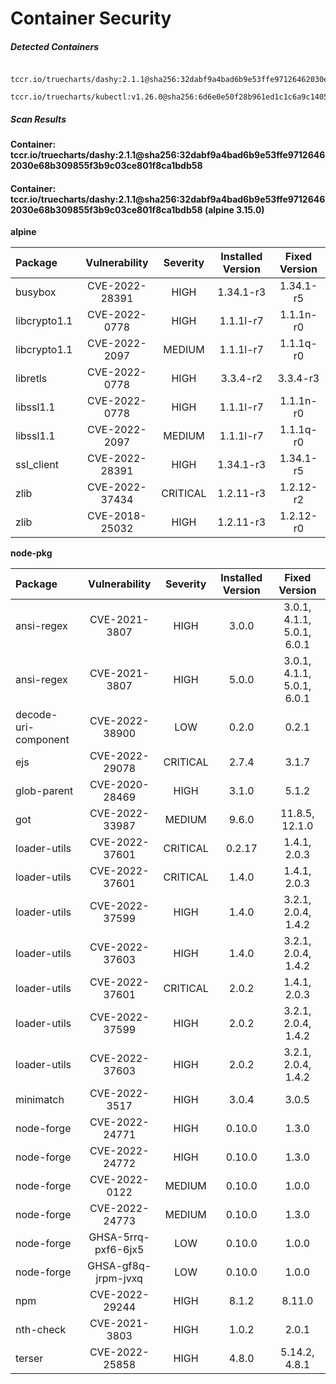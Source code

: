 # Container Security

##### Detected Containers

          tccr.io/truecharts/dashy:2.1.1@sha256:32dabf9a4bad6b9e53ffe97126462030e68b309855f3b9c03ce801f8ca1bdb58
          tccr.io/truecharts/kubectl:v1.26.0@sha256:6d6e0e50f28b961ed1c1c6a9c140553238641591fbdc9ac7c1a348636f78c552

##### Scan Results

**Container: tccr.io/truecharts/dashy:2.1.1@sha256:32dabf9a4bad6b9e53ffe97126462030e68b309855f3b9c03ce801f8ca1bdb58**

#### Container: tccr.io/truecharts/dashy:2.1.1@sha256:32dabf9a4bad6b9e53ffe97126462030e68b309855f3b9c03ce801f8ca1bdb58 (alpine 3.15.0)
    

**alpine**

      
| Package         |    Vulnerability   |   Severity  |  Installed Version | Fixed Version |
|:----------------|:------------------:|:-----------:|:------------------:|:-------------:|
| busybox         |    CVE-2022-28391   |   HIGH  |  1.34.1-r3 | 1.34.1-r5 |
| libcrypto1.1         |    CVE-2022-0778   |   HIGH  |  1.1.1l-r7 | 1.1.1n-r0 |
| libcrypto1.1         |    CVE-2022-2097   |   MEDIUM  |  1.1.1l-r7 | 1.1.1q-r0 |
| libretls         |    CVE-2022-0778   |   HIGH  |  3.3.4-r2 | 3.3.4-r3 |
| libssl1.1         |    CVE-2022-0778   |   HIGH  |  1.1.1l-r7 | 1.1.1n-r0 |
| libssl1.1         |    CVE-2022-2097   |   MEDIUM  |  1.1.1l-r7 | 1.1.1q-r0 |
| ssl_client         |    CVE-2022-28391   |   HIGH  |  1.34.1-r3 | 1.34.1-r5 |
| zlib         |    CVE-2022-37434   |   CRITICAL  |  1.2.11-r3 | 1.2.12-r2 |
| zlib         |    CVE-2018-25032   |   HIGH  |  1.2.11-r3 | 1.2.12-r0 |

**node-pkg**

      
| Package         |    Vulnerability   |   Severity  |  Installed Version | Fixed Version |
|:----------------|:------------------:|:-----------:|:------------------:|:-------------:|
| ansi-regex         |    CVE-2021-3807   |   HIGH  |  3.0.0 | 3.0.1, 4.1.1, 5.0.1, 6.0.1 |
| ansi-regex         |    CVE-2021-3807   |   HIGH  |  5.0.0 | 3.0.1, 4.1.1, 5.0.1, 6.0.1 |
| decode-uri-component         |    CVE-2022-38900   |   LOW  |  0.2.0 | 0.2.1 |
| ejs         |    CVE-2022-29078   |   CRITICAL  |  2.7.4 | 3.1.7 |
| glob-parent         |    CVE-2020-28469   |   HIGH  |  3.1.0 | 5.1.2 |
| got         |    CVE-2022-33987   |   MEDIUM  |  9.6.0 | 11.8.5, 12.1.0 |
| loader-utils         |    CVE-2022-37601   |   CRITICAL  |  0.2.17 | 1.4.1, 2.0.3 |
| loader-utils         |    CVE-2022-37601   |   CRITICAL  |  1.4.0 | 1.4.1, 2.0.3 |
| loader-utils         |    CVE-2022-37599   |   HIGH  |  1.4.0 | 3.2.1, 2.0.4, 1.4.2 |
| loader-utils         |    CVE-2022-37603   |   HIGH  |  1.4.0 | 3.2.1, 2.0.4, 1.4.2 |
| loader-utils         |    CVE-2022-37601   |   CRITICAL  |  2.0.2 | 1.4.1, 2.0.3 |
| loader-utils         |    CVE-2022-37599   |   HIGH  |  2.0.2 | 3.2.1, 2.0.4, 1.4.2 |
| loader-utils         |    CVE-2022-37603   |   HIGH  |  2.0.2 | 3.2.1, 2.0.4, 1.4.2 |
| minimatch         |    CVE-2022-3517   |   HIGH  |  3.0.4 | 3.0.5 |
| node-forge         |    CVE-2022-24771   |   HIGH  |  0.10.0 | 1.3.0 |
| node-forge         |    CVE-2022-24772   |   HIGH  |  0.10.0 | 1.3.0 |
| node-forge         |    CVE-2022-0122   |   MEDIUM  |  0.10.0 | 1.0.0 |
| node-forge         |    CVE-2022-24773   |   MEDIUM  |  0.10.0 | 1.3.0 |
| node-forge         |    GHSA-5rrq-pxf6-6jx5   |   LOW  |  0.10.0 | 1.0.0 |
| node-forge         |    GHSA-gf8q-jrpm-jvxq   |   LOW  |  0.10.0 | 1.0.0 |
| npm         |    CVE-2022-29244   |   HIGH  |  8.1.2 | 8.11.0 |
| nth-check         |    CVE-2021-3803   |   HIGH  |  1.0.2 | 2.0.1 |
| terser         |    CVE-2022-25858   |   HIGH  |  4.8.0 | 5.14.2, 4.8.1 |

